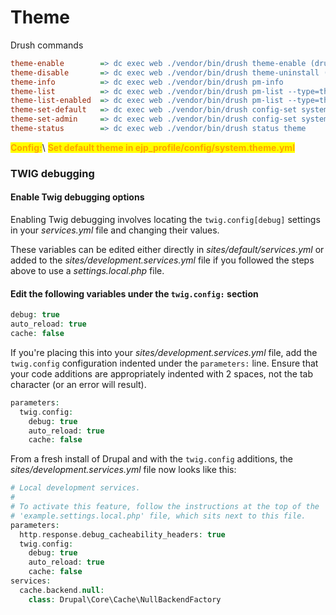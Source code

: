 # Theme

Drush commands

```ini
theme-enable        => dc exec web ./vendor/bin/drush theme-enable (drush then)
theme-disable       => dc exec web ./vendor/bin/drush theme-uninstall (drush thun)
theme-info          => dc exec web ./vendor/bin/drush pm-info
theme-list          => dc exec web ./vendor/bin/drush pm-list --type=theme
theme-list-enabled  => dc exec web ./vendor/bin/drush pm-list --type=theme --status=enabled
theme-set-default   => dc exec web ./vendor/bin/drush config-set system.theme default [theme]
theme-set-admin     => dc exec web ./vendor/bin/drush config-set system.theme admin [theme] 
theme-status        => dc exec web ./vendor/bin/drush status theme
```

<mark style="color:orange;">**Config:**</mark>\ <mark style="color:orange;">**Set default theme in ejp\_profile/config/system.theme.yml**</mark>

### TWIG debugging

#### Enable Twig debugging options

Enabling Twig debugging involves locating the `twig.config[debug]` settings in your _services.yml_ file and changing their values.

These variables can be edited either directly in _sites/default/services.yml_ or added to the _sites/development.services.yml_ file if you followed the steps above to use a _settings.local.php_ file.

#### Edit the following variables under the `twig.config:` section

```php
debug: true
auto_reload: true
cache: false
```

If you're placing this into your _sites/development.services.yml_ file, add the `twig.config` configuration indented under the `parameters:` line. Ensure that your code additions are appropriately indented with 2 spaces, not the tab character (or an error will result).

```php
parameters:
  twig.config:
    debug: true
    auto_reload: true
    cache: false
```

From a fresh install of Drupal and with the `twig.config` additions, the _sites/development.services.yml_ file now looks like this:

```php
# Local development services.
#
# To activate this feature, follow the instructions at the top of the
# 'example.settings.local.php' file, which sits next to this file.
parameters:
  http.response.debug_cacheability_headers: true
  twig.config:
    debug: true
    auto_reload: true
    cache: false
services:
  cache.backend.null:
    class: Drupal\Core\Cache\NullBackendFactory
```

